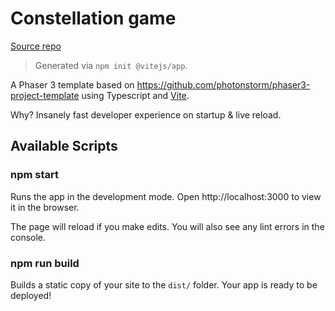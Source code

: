 # Constellation game

[Source repo](https://github.com/twopmstudios/phaser3-typescript-vite-template)

> Generated via `npm init @vitejs/app`.

A Phaser 3 template based on https://github.com/photonstorm/phaser3-project-template using Typescript and [Vite](https://vitejs.dev/).

Why? Insanely fast developer experience on startup & live reload.

## Available Scripts

### npm start

Runs the app in the development mode.
Open http://localhost:3000 to view it in the browser.

The page will reload if you make edits.
You will also see any lint errors in the console.

### npm run build

Builds a static copy of your site to the `dist/` folder.
Your app is ready to be deployed!
